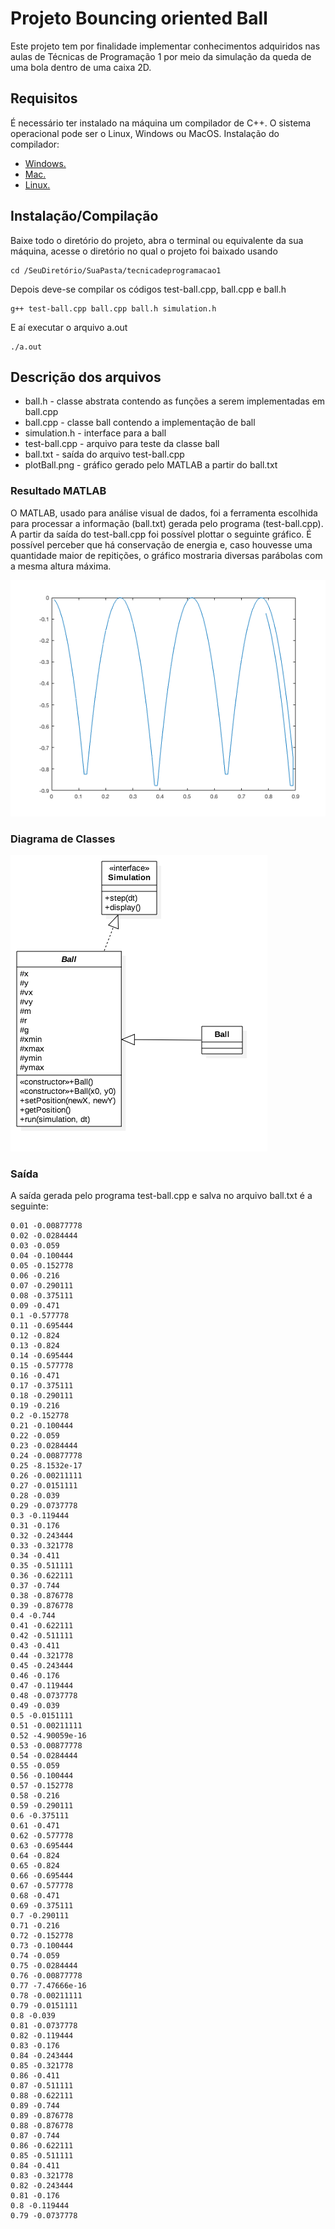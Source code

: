 # Projeto Bouncing oriented Ball

Este projeto tem por finalidade implementar conhecimentos adquiridos nas aulas de Técnicas de Programação 1 por meio da simulação da queda de uma bola dentro de uma caixa 2D.

## Requisitos

É necessário ter instalado na máquina um compilador de C++.
O sistema operacional pode ser o Linux, Windows ou MacOS.
Instalação do compilador:
- [Windows.](https://cs.calvin.edu/courses/cs/112/resources/installingEclipse/cygwin/)
- [Mac.](https://www.mkyong.com/mac/how-to-install-gcc-compiler-on-mac-os-x/)
- [Linux.](https://askubuntu.com/questions/348654/how-to-install-g-compiler)

## Instalação/Compilação

Baixe todo o diretório do projeto, abra o terminal ou equivalente da sua máquina, acesse o diretório no qual o projeto foi baixado usando

```
cd /SeuDiretório/SuaPasta/tecnicadeprogramacao1
```
Depois deve-se compilar os códigos test-ball.cpp, ball.cpp e ball.h

```
g++ test-ball.cpp ball.cpp ball.h simulation.h
```
E aí executar o arquivo a.out

```
./a.out
```

## Descrição dos arquivos

- ball.h - classe abstrata contendo as funções a serem implementadas em ball.cpp
- ball.cpp - classe ball contendo a implementação de ball
- simulation.h - interface para a ball
- test-ball.cpp - arquivo para teste da classe ball
- ball.txt - saída do arquivo test-ball.cpp
- plotBall.png - gráfico gerado pelo MATLAB a partir do ball.txt

### Resultado MATLAB

O MATLAB, usado para análise visual de dados, foi a ferramenta escolhida para processar a informação (ball.txt) gerada pelo programa (test-ball.cpp). A partir da saída do test-ball.cpp foi possível plottar o seguinte gráfico. É possível perceber que há conservação de energia e, caso houvesse uma quantidade maior de repitições, o gráfico mostraria diversas parábolas com a mesma altura máxima.

![plotBall](plotBall.png)

### Diagrama de Classes

![Diagrama](DiagramaDeClasses.png)

### Saída

A saída gerada pelo programa test-ball.cpp e salva no arquivo ball.txt é a seguinte:

```
0.01 -0.00877778
0.02 -0.0284444
0.03 -0.059
0.04 -0.100444
0.05 -0.152778
0.06 -0.216
0.07 -0.290111
0.08 -0.375111
0.09 -0.471
0.1 -0.577778
0.11 -0.695444
0.12 -0.824
0.13 -0.824
0.14 -0.695444
0.15 -0.577778
0.16 -0.471
0.17 -0.375111
0.18 -0.290111
0.19 -0.216
0.2 -0.152778
0.21 -0.100444
0.22 -0.059
0.23 -0.0284444
0.24 -0.00877778
0.25 -8.1532e-17
0.26 -0.00211111
0.27 -0.0151111
0.28 -0.039
0.29 -0.0737778
0.3 -0.119444
0.31 -0.176
0.32 -0.243444
0.33 -0.321778
0.34 -0.411
0.35 -0.511111
0.36 -0.622111
0.37 -0.744
0.38 -0.876778
0.39 -0.876778
0.4 -0.744
0.41 -0.622111
0.42 -0.511111
0.43 -0.411
0.44 -0.321778
0.45 -0.243444
0.46 -0.176
0.47 -0.119444
0.48 -0.0737778
0.49 -0.039
0.5 -0.0151111
0.51 -0.00211111
0.52 -4.90059e-16
0.53 -0.00877778
0.54 -0.0284444
0.55 -0.059
0.56 -0.100444
0.57 -0.152778
0.58 -0.216
0.59 -0.290111
0.6 -0.375111
0.61 -0.471
0.62 -0.577778
0.63 -0.695444
0.64 -0.824
0.65 -0.824
0.66 -0.695444
0.67 -0.577778
0.68 -0.471
0.69 -0.375111
0.7 -0.290111
0.71 -0.216
0.72 -0.152778
0.73 -0.100444
0.74 -0.059
0.75 -0.0284444
0.76 -0.00877778
0.77 -7.47666e-16
0.78 -0.00211111
0.79 -0.0151111
0.8 -0.039
0.81 -0.0737778
0.82 -0.119444
0.83 -0.176
0.84 -0.243444
0.85 -0.321778
0.86 -0.411
0.87 -0.511111
0.88 -0.622111
0.89 -0.744
0.89 -0.876778
0.88 -0.876778
0.87 -0.744
0.86 -0.622111
0.85 -0.511111
0.84 -0.411
0.83 -0.321778
0.82 -0.243444
0.81 -0.176
0.8 -0.119444
0.79 -0.0737778
```



